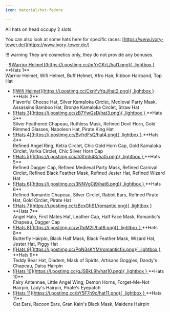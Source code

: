 ```yaml
---
icon: material/hat-fedora

---
```

All hats on head occupy 2 slots.

You can also look at some hats here for specific races: [https://www.ivory-tower.de/](https://www.ivory-tower.de/)

!!! warning
    They are cosmetics only, they do not provide any bonuses.

<div class="grid cards" markdown>
- <a href="https://postimg.cc/nrYrGKrL">
  ![Warrior Helmet](https://i.postimg.cc/nrYrGKrL/hat1.png){ .lightbox }
  </a>
  **Hats 1** <br>
  Warrior Helmet, Wifi Helmet, Buff Helmet, Afro Hair, Ribbon Hairband, Top Hat

- <a href="https://postimg.cc/CxnYyYqJ">
  ![Wifi Helmet](https://i.postimg.cc/CxnYyYqJ/hat2.png){ .lightbox }
  </a>
  **Hats 2** <br>
  Flavorful Cheese Hat, Silver Kamaloka Circlet, Medieval Party Mask, Assassins Bamboo Hat, Bronze Kamaloka Circlet, Straw Hat

- <a href="https://postimg.cc/zB7YwGsD">
  ![Hats 3](https://i.postimg.cc/zB7YwGsD/hat3.png){ .lightbox }
  </a>
  **Hats 3** <br>
  Silver Feathered Chapeau, Ruthless Mask, Refined Devil Horn, Gold Rimmed Glasses, Napoleon Hat, Pirate King Hat

- <a href="https://postimg.cc/BvfrdFsQ">
  ![Hats 4](https://i.postimg.cc/BvfrdFsQ/hat4.png){ .lightbox }
  </a>
  **Hats 4** <br>
  Refined Angel Ring, Ketra Circlet, Chic Gold Horn Cap, Gold Kamaloka Circlet, Varka Circlet, Chic Silver Horn Cap

- <a href="https://postimg.cc/Jh3fmh43">
  ![Hats 5](https://i.postimg.cc/Jh3fmh43/hat5.png){ .lightbox }
  </a>
  **Hats 5** <br>
  Refined Dagger Cap, Refined Medieval Party Mask, Refined Carnival Circlet, Refined Black Feather Mask, Refined Jester Hat, Refined Wizard Hat

- <a href="https://postimg.cc/3NNVgCj9">
  ![Hats 6](https://i.postimg.cc/3NNVgCj9/hat6.png){ .lightbox }
  </a>
  **Hats 6** <br>
  Refined Romantic Chapeau, Silver Circlet, Rabbit Ears, Refined Pirate Hat, Gold Circlet, Pirate Hat

- <a href="htps://postimg.cc/zBcxGhS1">
  ![Hats 7](https://i.postimg.cc/zBcxGhS1/romantic.png){ .lightbox }
  </a>
  **Hats 7** <br>
  Angel Halo, First Mates Hat, Leather Cap, Half Face Mask, Romantic's Chapeau, Dagger Cap

- <a href="https://postimg.cc/wTtnM2jj">
  ![Hats 8](https://i.postimg.cc/wTtnM2jj/hat8.png){ .lightbox }
  </a>
  **Hats 8** <br>
  Butterfly Hairpin, Black Half Mask, Black Feather Mask, Wizard Hat, Jester Hat, Piggy Hat

- <a href="https://postimg.cc/PqN3sKYM">
  ![Hats 9](https://i.postimg.cc/PqN3sKYM/romanticfix.png){ .lightbox }
  </a>
  **Hats 9** <br>
  Teddy Bear Hat, Diadem, Mask of Spirits, Artisans Goggles, Dandy's Chapeau, Daisy Hairpin

- <a href="https://postimg.cc/gJSBkL9h">
  ![Hats 10](https://i.postimg.cc/gJSBkL9h/hat10.png){ .lightbox }
  </a>
  **Hats 10** <br>
  Fairy Antennae, Little Angel Wing, Demon Horns, Forget-Me-Not Hairpin, Lady's Hairpin, Pirate's Eyepatch

- <a href="https://postimg.cc/bY5F7n9c">
  ![Hats 11](https://i.postimg.cc/bY5F7n9c/hat11.png){ .lightbox }
  </a>
  **Hats 11** <br>
  Cat Ears, Racoon Ears, Gran Kain's Black Mask, Maidens Hairpin
</div>

